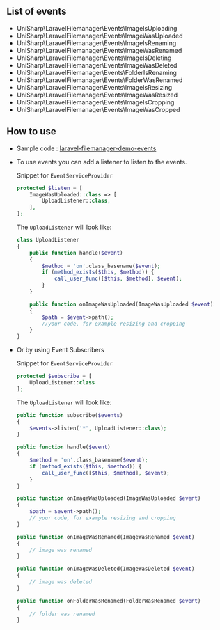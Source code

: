 ## List of events
 * UniSharp\LaravelFilemanager\Events\ImageIsUploading
 * UniSharp\LaravelFilemanager\Events\ImageWasUploaded
 * UniSharp\LaravelFilemanager\Events\ImageIsRenaming
 * UniSharp\LaravelFilemanager\Events\ImageWasRenamed
 * UniSharp\LaravelFilemanager\Events\ImageIsDeleting
 * UniSharp\LaravelFilemanager\Events\ImageWasDeleted
 * UniSharp\LaravelFilemanager\Events\FolderIsRenaming
 * UniSharp\LaravelFilemanager\Events\FolderWasRenamed
 * UniSharp\LaravelFilemanager\Events\ImageIsResizing
 * UniSharp\LaravelFilemanager\Events\ImageWasResized
 * UniSharp\LaravelFilemanager\Events\ImageIsCropping
 * UniSharp\LaravelFilemanager\Events\ImageWasCropped


## How to use
 * Sample code : [laravel-filemanager-demo-events](https://github.com/UniSharp/laravel-filemanager-demo-events)
 * To use events you can add a listener to listen to the events.

    Snippet for `EventServiceProvider`

    ```php
    protected $listen = [
        ImageWasUploaded::class => [
            UploadListener::class,
        ],
    ];
    ```

    The `UploadListener` will look like:

    ```php
    class UploadListener
    {
        public function handle($event)
        {
            $method = 'on'.class_basename($event);
            if (method_exists($this, $method)) {
                call_user_func([$this, $method], $event);
            }
        }

        public function onImageWasUploaded(ImageWasUploaded $event)
        {
            $path = $event->path();
            //your code, for example resizing and cropping
        }
    }
    ```

 * Or by using Event Subscribers

    Snippet for `EventServiceProvider`

    ```php
    protected $subscribe = [
        UploadListener::class
    ];
    ```

    The `UploadListener` will look like:

    ```php
    public function subscribe($events)
    {
        $events->listen('*', UploadListener::class);
    }

    public function handle($event)
    {
        $method = 'on'.class_basename($event);
        if (method_exists($this, $method)) {
            call_user_func([$this, $method], $event);
        }
    }

    public function onImageWasUploaded(ImageWasUploaded $event)
    {
        $path = $event->path();
        // your code, for example resizing and cropping
    }

    public function onImageWasRenamed(ImageWasRenamed $event)
    {
        // image was renamed
    }

    public function onImageWasDeleted(ImageWasDeleted $event)
    {
        // image was deleted
    }

    public function onFolderWasRenamed(FolderWasRenamed $event)
    {
        // folder was renamed
    }
    ```
